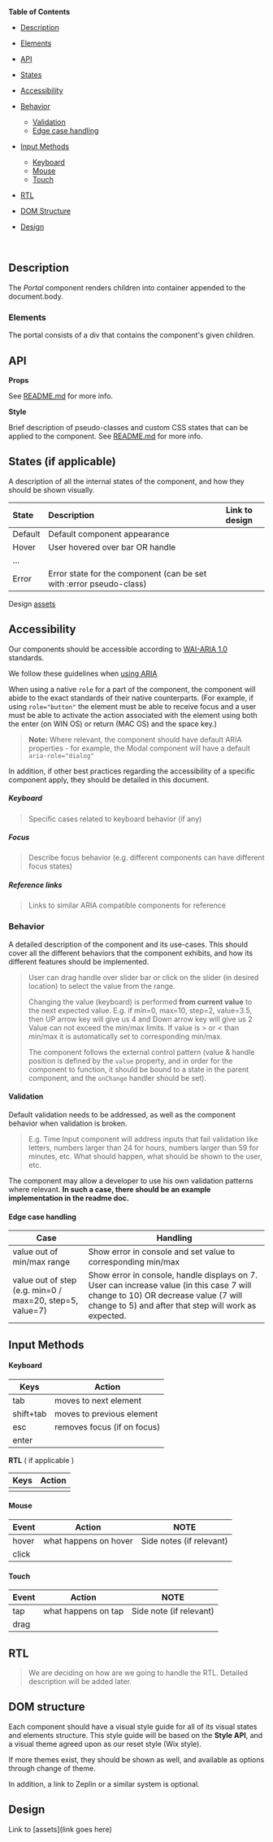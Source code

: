 **Table of Contents**

- [Description](#description)

- [Elements](#elements)

- [API](#api)

- [States](#states-(if-applicable))

- [Accessibility](#accessibility)

- [Behavior](#behavior)
  - [Validation](validation)
  - [Edge case handling](edge-case-handling)

- [Input Methods](#input-methods)
  - [Keyboard](#keyboard)
  - [Mouse](#mouse)
  - [Touch](#touch)

- [RTL](#rtl)

- [DOM Structure](#dom-structure)

- [Design](#design)

  ​



## Description

The *Portal* component renders children into container appended to the document.body.

### Elements

The portal consists of a div that contains the component's given children.

## API

**Props**

See [README.md](./README.md) for more info. 

**Style**

Brief description of pseudo-classes and custom CSS states that can be applied to the component.
See [README.md](./README.md) for more info. 



## States (if applicable)

A description of all the internal states of the component, and how they should be shown visually.

| State   | Description                              | Link to design |
| :------ | :--------------------------------------- | -------------- |
| Default | Default component appearance             |                |
| Hover   | User hovered over bar OR handle          |                |
| …       |                                          |                |
| Error   | Error state for the component (can be set with :error pseudo-class) |                |

Design [assets](https://zpl.io/2kRTvO)



## Accessibility

Our components should be accessible according to [WAI-ARIA 1.0](https://www.w3.org/TR/wai-aria/) standards.

We follow these guidelines when [using ARIA](https://www.w3.org/TR/using-aria/#intro)

When using a native `role` for a part of the component, the component will abide to the exact standards of their native counterparts. (For example, if using `role="button"` the element must be able to receive focus and a user must be able to activate the action associated with the element using both the enter (on WIN OS) or return (MAC OS) and the space key.)

> **Note:**
> Where relevant, the component should have default ARIA properties - for example, the Modal component will have a default `aria-role="dialog"`

In addition, if other best practices regarding the accessibility of a specific component apply, they should be detailed in this document.



##### Keyboard

> Specific cases related to keyboard behavior (if any)

##### Focus

> Describe focus behavior (e.g. different components can have different focus states)

##### Reference links

> Links to similar ARIA compatible components for reference



### Behavior

A detailed description of the component and its use-cases. This should cover all the different behaviors that the component exhibits, and how its different features should be implemented.

> User can drag handle over slider bar or click on the slider (in desired location) to select the value from the range.
>
> Changing the value (keyboard) is performed **from current value** to the next expected value. E.g. if min=0, max=10, step=2, value=3.5, then UP arrow key will give us 4 and Down arrow key will give us 2 Value can not exceed the min/max limits. If value is > or < than min/max it is automatically set to corresponding min/max.
>
> The component follows the external control pattern (value & handle position is defined by the `value` property, and in order for the component to function, it should be bound to a state in the parent component, and the `onChange` handler should be set).



#### Validation 

Default validation needs to be addressed, as well as the component behavior when validation is broken.

> E.g. 
> Time Input component will address inputs that fail validation like letters, numbers larger than 24 for hours, numbers larger than 59 for minutes, etc. What should happen, what should be shown to the user, etc.

The component may allow a developer to use his own validation patterns where relevant. 
**In such a case, there should be an example implementation in the readme doc.**



#### Edge case handling

| Case                                     | Handling                                 |
| ---------------------------------------- | ---------------------------------------- |
| value out of min/max range               | Show error in console and set value to corresponding min/max |
| value out of step (e.g. min=0 / max=20, step=5, value=7) | Show error in console, handle displays on 7. User can increase value (in this case 7 will change to 10) OR decrease value (7 will change to 5) and after that step will work as expected. |



## Input Methods

#### Keyboard

| Keys      | Action                      |
| --------- | --------------------------- |
| tab       | moves to next element       |
| shift+tab | moves to previous element   |
| esc       | removes focus (if on focus) |
| enter     |                             |

**RTL** ( if applicable )

| Keys | Action |
| ---- | ------ |
|      |        |



#### Mouse

| Event | Action                | NOTE                     |
| ----- | --------------------- | ------------------------ |
| hover | what happens on hover | Side notes (if relevant) |
| click |                       |                          |



#### **Touch**

| Event | Action              | NOTE                    |
| ----- | ------------------- | ----------------------- |
| tap   | what happens on tap | Side note (if relevant) |
| drag  |                     |                         |



## RTL

> We are deciding on how are we going to handle the RTL. Detailed description will be added later.



## DOM structure

Each component should have a visual style guide for all of its visual states and elements structure. This style guide will be based on the **Style API**, and a visual theme agreed upon as our reset style (Wix style).

If more themes exist, they should be shown as well, and available as options through change of theme.

In addition, a link to Zeplin or a similar system is optional.



## Design

Link to [assets](link goes here)

